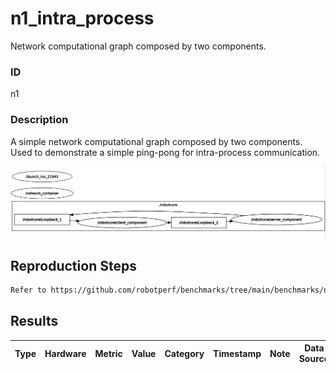 # n1_intra_process

Network computational graph composed by two components.

### ID
n1

### Description
A simple network computational graph composed by two components. Used to demonstrate a simple ping-pong for intra-process communication.

![](../../../imgs/n1_intra_process.png)

## Reproduction Steps

```bash
Refer to https://github.com/robotperf/benchmarks/tree/main/benchmarks/network/n1_intra_process and review the launch files to reproduce this package.
```

## Results

| Type | Hardware | Metric | Value | Category | Timestamp | Note | Data Source |
| --- | --- | --- | --- | --- | --- | --- | --- |


